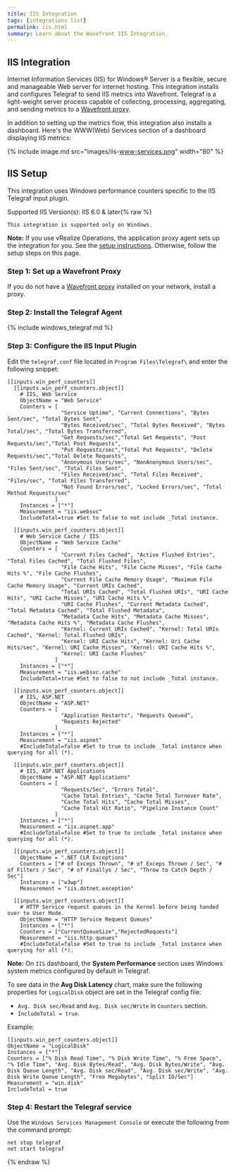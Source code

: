 ```yaml
---
title: IIS Integration
tags: [integrations list]
permalink: iis.html
summary: Learn about the Wavefront IIS Integration.
---
```

## IIS Integration

Internet Information Services (IIS) for Windows® Server is a flexible, secure and manageable Web server for internet hosting.
This integration installs and configures Telegraf to send IIS metrics into Wavefront. Telegraf is a light-weight server process capable of collecting, processing, aggregating, and sending metrics to a [Wavefront proxy](https://docs.wavefront.com/proxies.html).

In addition to setting up the metrics flow, this integration also installs a dashboard. Here's the WWW(Web) Services section of a dashboard displaying IIS metrics:

{% include image.md src="images/iis-www-services.png" width="80" %}

## IIS Setup

This integration uses Windows performance counters specific to the IIS Telegraf input plugin.



Supported IIS Version(s): IIS 6.0 & later{% raw %}
```
This integration is supported only on Windows.
```
**Note:** If you use vRealize Operations, the application proxy agent sets up the integration for you. See the [setup instructions](http://YOUR_CLUSTER.wavefront.com/integration/vrops/setup). Otherwise, follow the setup steps on this page.

### Step 1: Set up a Wavefront Proxy

If you do not have a [Wavefront proxy](https://docs.wavefront.com/proxies.html) installed on your network, install a proxy.

### Step 2: Install the Telegraf Agent

{% include windows_telegraf.md %}

### Step 3: Configure the IIS Input Plugin

Edit the `telegraf.conf` file located in `Program Files\Telegraf\` and enter the following snippet:

   ```
   [[inputs.win_perf_counters]]
     [[inputs.win_perf_counters.object]]
       # IIS, Web Service
       ObjectName = "Web Service"
       Counters = [
                    "Service Uptime", "Current Connections", "Bytes Sent/sec", "Total Bytes Sent",
                    "Bytes Received/sec", "Total Bytes Received", "Bytes Total/sec", "Total Bytes Transferred",
                    "Get Requests/sec","Total Get Requests", "Post Requests/sec","Total Post Requests",
                    "Put Requests/sec","Total Put Requests", "Delete Requests/sec","Total Delete Requests",
                    "Anonymous Users/sec", "NonAnonymous Users/sec", "Files Sent/sec", "Total Files Sent",
                    "Files Received/sec", "Total Files Received", "Files/sec", "Total Files Transferred",
                    "Not Found Errors/sec", "Locked Errors/sec", "Total Method Requests/sec"
                  ]
       Instances = ["*"]
       Measurement = "iis.websvc"
       IncludeTotal=true #Set to false to not include _Total instance.

     [[inputs.win_perf_counters.object]]
       # Web Service Cache / IIS
       ObjectName = "Web Service Cache"
       Counters = [
                    "Current Files Cached", "Active Flushed Entries", "Total Files Cached", "Total Flushed Files",
                    "File Cache Hits", "File Cache Misses", "File Cache Hits %", "File Cache Flushes",
                    "Current File Cache Memory Usage", "Maximum File Cache Memory Usage", "Current URIs Cached",
                    "Total URIs Cached", "Total Flushed URIs", "URI Cache Hits", "URI Cache Misses", "URI Cache Hits %",
                    "URI Cache Flushes", "Current Metadata Cached", "Total Metadata Cached", "Total Flushed Metadata",
                    "Metadata Cache Hits", "Metadata Cache Misses", "Metadata Cache Hits %", "Metadata Cache Flushes",
                    "Kernel: Current URIs Cached", "Kernel: Total URIs Cached", "Kernel: Total Flushed URIs",
                    "Kernel: URI Cache Hits", "Kernel: Uri Cache Hits/sec", "Kernel: URI Cache Misses", "Kernel: URI Cache Hits %",
                    "Kernel: URI Cache Flushes"
                  ]
       Instances = ["*"]
       Measurement = "iis.websvc.cache"
       IncludeTotal=true #Set to false to not include _Total instance.

     [[inputs.win_perf_counters.object]]
       # IIS, ASP.NET
       ObjectName = "ASP.NET"
       Counters = [
                    "Application Restarts", "Requests Queued",
                    "Requests Rejected"
                  ]
       Instances = ["*"]
       Measurement = "iis.aspnet"
       #IncludeTotal=false #Set to true to include _Total instance when querying for all (*).

     [[inputs.win_perf_counters.object]]
       # IIS, ASP.NET Applications
       ObjectName = "ASP.NET Applications"
       Counters = [
                    "Requests/Sec", "Errors Total",
                    "Cache Total Entries", "Cache Total Turnover Rate",
                    "Cache Total Hits", "Cache Total Misses",
                    "Cache Total Hit Ratio", "Pipeline Instance Count"
                  ]
       Instances = ["*"]
       Measurement = "iis.aspnet.app"
       #IncludeTotal=false #Set to true to include _Total instance when querying for all (*).

     [[inputs.win_perf_counters.object]]
       ObjectName = ".NET CLR Exceptions"
       Counters = ["# of Exceps Thrown", "# of Exceps Thrown / Sec", "# of Filters / Sec", "# of Finallys / Sec", "Throw to Catch Depth / Sec"]
       Instances = ["w3wp"]
       Measurement = "iis.dotnet.exception"

     [[inputs.win_perf_counters.object]]
       # HTTP Service request queues in the Kernel before being handed over to User Mode.
       ObjectName = "HTTP Service Request Queues"
       Instances = ["*"]
       Counters = ["CurrentQueueSize","RejectedRequests"]
       Measurement = "iis.http.queues"
       #IncludeTotal=false #Set to true to include _Total instance when querying for all (*).
   ```
   
**Note:** On `IIS` dashboard, the **System Performance** section uses Windows system metrics configured by default in Telegraf. 

To see data in the **Avg Disk Latency** chart, make sure the following properties for `LogicalDisk` object are set in the Telegraf config file:
* `Avg. Disk sec/Read` and `Avg. Disk sec/Write` in `Counters` section.
* `IncludeTotal = true`.

Example:

```
[[inputs.win_perf_counters.object]]
ObjectName = "LogicalDisk"
Instances = ["*"]
Counters = ["% Disk Read Time", "% Disk Write Time", "% Free Space", "% Idle Time", "Avg. Disk Bytes/Read", "Avg. Disk Bytes/Write", "Avg. Disk Queue Length", "Avg. Disk sec/Read", "Avg. Disk sec/Write", "Avg. Disk Write Queue Length", "Free Megabytes", "Split IO/Sec"]
Measurement = "win.disk"
IncludeTotal = true
```

### Step 4: Restart the Telegraf service

Use the `Windows Services Management Console` or execute the following from the command prompt:

   ```
   net stop telegraf
   net start telegraf
   ```
{% endraw %}

